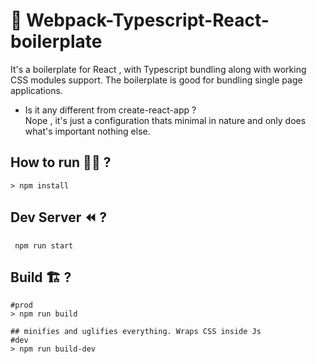 # 🚀 Webpack-Typescript-React-boilerplate

It's a boilerplate for React , with Typescript bundling along with working CSS modules support. The boilerplate is good for bundling single page applications.

- Is it any different from create-react-app ?  
  Nope , it's just a configuration thats minimal in nature and only does what's important nothing else.

## How to run 🏃‍♀️ ?

```shell
> npm install
```

## Dev Server ⏪️ ?
```shell
 npm run start
```

## Build 🏗️ ?

```shell
#prod
> npm run build

## minifies and uglifies everything. Wraps CSS inside Js
#dev
> npm run build-dev

```
